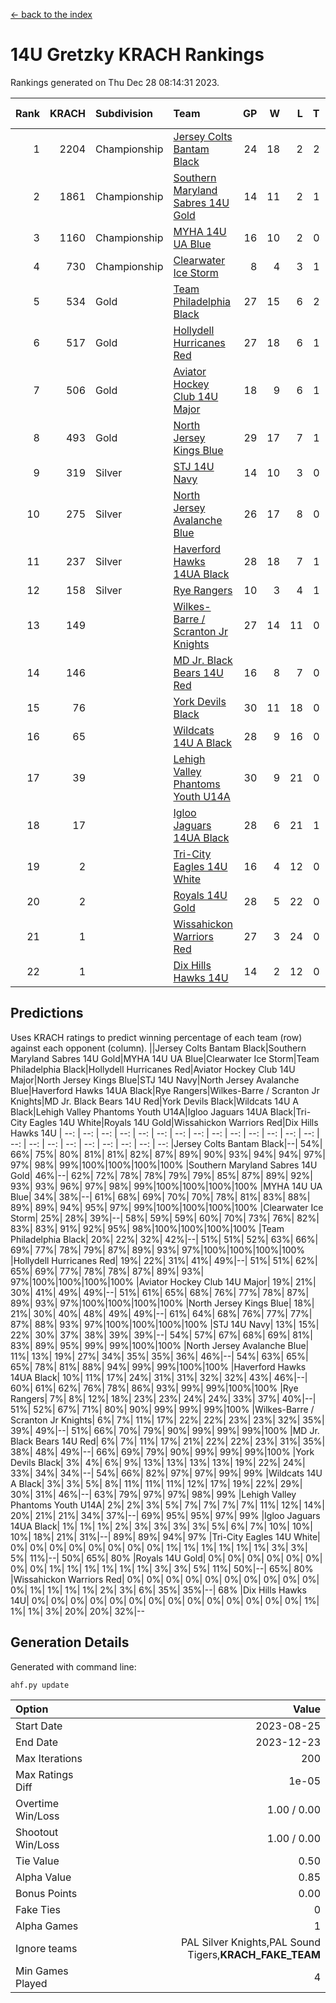 [<- back to the index](readme.md)
# 14U Gretzky KRACH Rankings
Rankings generated on Thu Dec 28 08:14:31 2023.

Rank|KRACH|Subdivision|Team|GP|W|L|T|OTW|OTL|SoS|Exp Wins|Win Diff
---:|---:|:---|:---|---:|---:|---:|---:|---:|---:|---:|---:|---:
1|2204|Championship|[Jersey Colts Bantam Black](https://gamesheetstats.com/seasons/3659/teams/140580/schedule)|24|18|2|2|2|0|354|21.8|-0.0
2|1861|Championship|[Southern Maryland Sabres 14U Gold](https://gamesheetstats.com/seasons/3659/teams/140588/schedule)|14|11|2|1|0|0|449|12.3|-0.0
3|1160|Championship|[MYHA 14U UA Blue](https://gamesheetstats.com/seasons/3659/teams/140583/schedule)|16|10|2|0|2|2|455|12.8|-0.0
4|730|Championship|[Clearwater Ice Storm](https://gamesheetstats.com/seasons/3659/teams/142500/schedule)|8|4|3|1|0|0|759|5.3|-0.0
5|534|Gold|[Team Philadelphia Black](https://gamesheetstats.com/seasons/3659/teams/140590/schedule)|27|15|6|2|2|2|532|18.8|-0.0
6|517|Gold|[Hollydell Hurricanes Red](https://gamesheetstats.com/seasons/3659/teams/140578/schedule)|27|18|6|1|1|1|372|20.3|-0.0
7|506|Gold|[Aviator Hockey Club 14U Major](https://gamesheetstats.com/seasons/3659/teams/140575/schedule)|18|9|6|1|1|1|665|11.3|-0.0
8|493|Gold|[North Jersey Kings Blue](https://gamesheetstats.com/seasons/3659/teams/140585/schedule)|29|17|7|1|3|1|378|21.3|-0.0
9|319|Silver|[STJ 14U Navy](https://gamesheetstats.com/seasons/3659/teams/140589/schedule)|14|10|3|0|0|1|301|10.8|-0.0
10|275|Silver|[North Jersey Avalanche Blue](https://gamesheetstats.com/seasons/3659/teams/140584/schedule)|26|17|8|0|0|1|366|17.8|-0.0
11|237|Silver|[Haverford Hawks 14UA Black](https://gamesheetstats.com/seasons/3659/teams/140577/schedule)|28|18|7|1|0|2|325|19.3|-0.0
12|158|Silver|[Rye Rangers](https://gamesheetstats.com/seasons/3659/teams/140587/schedule)|10|3|4|1|1|1|536|5.3|-0.0
13|149||[Wilkes-Barre / Scranton Jr Knights](https://gamesheetstats.com/seasons/3659/teams/140593/schedule)|27|14|11|0|2|0|227|16.8|-0.0
14|146||[MD Jr. Black Bears 14U Red](https://gamesheetstats.com/seasons/3659/teams/140581/schedule)|16|8|7|0|0|1|246|8.8|-0.0
15|76||[York Devils Black](https://gamesheetstats.com/seasons/3659/teams/140595/schedule)|30|11|18|0|1|0|428|12.8|-0.0
16|65||[Wildcats 14U A Black](https://gamesheetstats.com/seasons/3659/teams/140592/schedule)|28|9|16|0|1|2|505|10.8|-0.0
17|39||[Lehigh Valley Phantoms Youth U14A](https://gamesheetstats.com/seasons/3659/teams/140582/schedule)|30|9|21|0|0|0|429|9.8|-0.0
18|17||[Igloo Jaguars 14UA Black](https://gamesheetstats.com/seasons/3659/teams/140579/schedule)|28|6|21|1|0|0|379|7.4|0.0
19|2||[Tri-City Eagles 14U White](https://gamesheetstats.com/seasons/3659/teams/140591/schedule)|16|4|12|0|0|0|144|4.9|0.0
20|2||[Royals 14U Gold](https://gamesheetstats.com/seasons/3659/teams/140586/schedule)|28|5|22|0|0|1|136|5.9|0.0
21|1||[Wissahickon Warriors Red](https://gamesheetstats.com/seasons/3659/teams/140594/schedule)|27|3|24|0|0|0|227|3.9|0.0
22|1||[Dix Hills Hawks 14U](https://gamesheetstats.com/seasons/3659/teams/140576/schedule)|14|2|12|0|0|0|175|2.9|0.0

## Predictions
Uses KRACH ratings to predict winning percentage of each team (row) against each opponent (column).
||Jersey Colts Bantam Black|Southern Maryland Sabres 14U Gold|MYHA 14U UA Blue|Clearwater Ice Storm|Team Philadelphia Black|Hollydell Hurricanes Red|Aviator Hockey Club 14U Major|North Jersey Kings Blue|STJ 14U Navy|North Jersey Avalanche Blue|Haverford Hawks 14UA Black|Rye Rangers|Wilkes-Barre / Scranton Jr Knights|MD Jr. Black Bears 14U Red|York Devils Black|Wildcats 14U A Black|Lehigh Valley Phantoms Youth U14A|Igloo Jaguars 14UA Black|Tri-City Eagles 14U White|Royals 14U Gold|Wissahickon Warriors Red|Dix Hills Hawks 14U
| --: | --: | --: | --: | --: | --: | --: | --: | --: | --: | --: | --: | --: | --: | --: | --: | --: | --: | --: | --: | --: | --: | --: 
|Jersey Colts Bantam Black|--| 54%| 66%| 75%| 80%| 81%| 81%| 82%| 87%| 89%| 90%| 93%| 94%| 94%| 97%| 97%| 98%| 99%|100%|100%|100%|100%
|Southern Maryland Sabres 14U Gold| 46%|--| 62%| 72%| 78%| 78%| 79%| 79%| 85%| 87%| 89%| 92%| 93%| 93%| 96%| 97%| 98%| 99%|100%|100%|100%|100%
|MYHA 14U UA Blue| 34%| 38%|--| 61%| 68%| 69%| 70%| 70%| 78%| 81%| 83%| 88%| 89%| 89%| 94%| 95%| 97%| 99%|100%|100%|100%|100%
|Clearwater Ice Storm| 25%| 28%| 39%|--| 58%| 59%| 59%| 60%| 70%| 73%| 76%| 82%| 83%| 83%| 91%| 92%| 95%| 98%|100%|100%|100%|100%
|Team Philadelphia Black| 20%| 22%| 32%| 42%|--| 51%| 51%| 52%| 63%| 66%| 69%| 77%| 78%| 79%| 87%| 89%| 93%| 97%|100%|100%|100%|100%
|Hollydell Hurricanes Red| 19%| 22%| 31%| 41%| 49%|--| 51%| 51%| 62%| 65%| 69%| 77%| 78%| 78%| 87%| 89%| 93%| 97%|100%|100%|100%|100%
|Aviator Hockey Club 14U Major| 19%| 21%| 30%| 41%| 49%| 49%|--| 51%| 61%| 65%| 68%| 76%| 77%| 78%| 87%| 89%| 93%| 97%|100%|100%|100%|100%
|North Jersey Kings Blue| 18%| 21%| 30%| 40%| 48%| 49%| 49%|--| 61%| 64%| 68%| 76%| 77%| 77%| 87%| 88%| 93%| 97%|100%|100%|100%|100%
|STJ 14U Navy| 13%| 15%| 22%| 30%| 37%| 38%| 39%| 39%|--| 54%| 57%| 67%| 68%| 69%| 81%| 83%| 89%| 95%| 99%| 99%|100%|100%
|North Jersey Avalanche Blue| 11%| 13%| 19%| 27%| 34%| 35%| 35%| 36%| 46%|--| 54%| 63%| 65%| 65%| 78%| 81%| 88%| 94%| 99%| 99%|100%|100%
|Haverford Hawks 14UA Black| 10%| 11%| 17%| 24%| 31%| 31%| 32%| 32%| 43%| 46%|--| 60%| 61%| 62%| 76%| 78%| 86%| 93%| 99%| 99%|100%|100%
|Rye Rangers|  7%|  8%| 12%| 18%| 23%| 23%| 24%| 24%| 33%| 37%| 40%|--| 51%| 52%| 67%| 71%| 80%| 90%| 99%| 99%| 99%|100%
|Wilkes-Barre / Scranton Jr Knights|  6%|  7%| 11%| 17%| 22%| 22%| 23%| 23%| 32%| 35%| 39%| 49%|--| 51%| 66%| 70%| 79%| 90%| 99%| 99%| 99%|100%
|MD Jr. Black Bears 14U Red|  6%|  7%| 11%| 17%| 21%| 22%| 22%| 23%| 31%| 35%| 38%| 48%| 49%|--| 66%| 69%| 79%| 90%| 99%| 99%| 99%|100%
|York Devils Black|  3%|  4%|  6%|  9%| 13%| 13%| 13%| 13%| 19%| 22%| 24%| 33%| 34%| 34%|--| 54%| 66%| 82%| 97%| 97%| 99%| 99%
|Wildcats 14U A Black|  3%|  3%|  5%|  8%| 11%| 11%| 11%| 12%| 17%| 19%| 22%| 29%| 30%| 31%| 46%|--| 63%| 79%| 97%| 97%| 98%| 99%
|Lehigh Valley Phantoms Youth U14A|  2%|  2%|  3%|  5%|  7%|  7%|  7%|  7%| 11%| 12%| 14%| 20%| 21%| 21%| 34%| 37%|--| 69%| 95%| 95%| 97%| 99%
|Igloo Jaguars 14UA Black|  1%|  1%|  1%|  2%|  3%|  3%|  3%|  3%|  5%|  6%|  7%| 10%| 10%| 10%| 18%| 21%| 31%|--| 89%| 89%| 94%| 97%
|Tri-City Eagles 14U White|  0%|  0%|  0%|  0%|  0%|  0%|  0%|  0%|  1%|  1%|  1%|  1%|  1%|  1%|  3%|  3%|  5%| 11%|--| 50%| 65%| 80%
|Royals 14U Gold|  0%|  0%|  0%|  0%|  0%|  0%|  0%|  0%|  1%|  1%|  1%|  1%|  1%|  1%|  3%|  3%|  5%| 11%| 50%|--| 65%| 80%
|Wissahickon Warriors Red|  0%|  0%|  0%|  0%|  0%|  0%|  0%|  0%|  0%|  0%|  0%|  1%|  1%|  1%|  1%|  2%|  3%|  6%| 35%| 35%|--| 68%
|Dix Hills Hawks 14U|  0%|  0%|  0%|  0%|  0%|  0%|  0%|  0%|  0%|  0%|  0%|  0%|  0%|  0%|  1%|  1%|  1%|  3%| 20%| 20%| 32%|--

## Generation Details

Generated with command line:
```
ahf.py update
```

| Option | Value |
| :----- | ----: |
| Start Date | 2023-08-25 |
| End Date | 2023-12-23 |
| Max Iterations | 200 |
| Max Ratings Diff | 1e-05 |
| Overtime Win/Loss | 1.00 / 0.00 |
| Shootout Win/Loss | 1.00 / 0.00 |
| Tie Value | 0.50 |
| Alpha Value | 0.85 |
| Bonus Points | 0.00 |
| Fake Ties | 0 |
| Alpha Games | 1 |
| Ignore teams | PAL Silver Knights,PAL Sound Tigers,__KRACH_FAKE_TEAM__ |
| Min Games Played | 4 |

